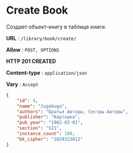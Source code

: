 # Create Book

Создает объект-книгу в таблице книги.

**URL** : `/library/book/create/`

**Allow** : `POST, OPTIONS`

**HTTP 201 CREATED**

**Content-type** : `application/json`

**Vary** : `Accept`

```json
{
    "id": 4,
    "name": "Jugabuga",
    "authors": "Братья Авторы, Сестры Авторы",
    "publisher": "Картошка",
    "pub_year": "1982-02-01",
    "section": "S21",
    "instance_count": 100,
    "bk_cipher": "1029323812"
}
```